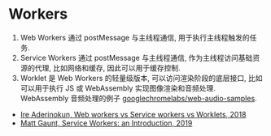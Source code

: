 # Workers

1. Web Workers 通过 postMessage 与主线程通信, 用于执行主线程触发的任务.
2. Service Workers 通过 postMessage 与主线程通信, 作为主线程访问基础资源的代理, 比如网络和缓存, 因此可以用于缓存控制.
3. Worklet 是 Web Workers 的轻量级版本, 可以访问渲染阶段的底层接口, 比如可以用于执行 JS 或 WebAssembly 实现图像渲染和音频处理. WebAssembly 音频处理的例子 [googlechromelabs/web-audio-samples](https://googlechromelabs.github.io/web-audio-samples/audio-worklet/design-pattern/wasm/).

* [Ire Aderinokun, Web workers vs Service workers vs Worklets, 2018](https://bitsofco.de/web-workers-vs-service-workers-vs-worklets/)
* [Matt Gaunt, Service Workers: an Introduction, 2019](https://developers.google.cn/web/fundamentals/primers/service-workers/)